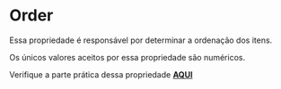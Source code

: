 # Order

Essa propriedade é responsável por determinar a ordenação dos itens.

Os únicos valores aceitos por essa propriedade são numéricos.

Verifique a parte prática dessa propriedade [**AQUI**](https://github.com/tarikochuery/DIO/blob/master/modulo-II/posicionando-elementos-com-flexbox-no-CSS/fundamentos-do-flexbox-parte-2/pratica-order.html)
